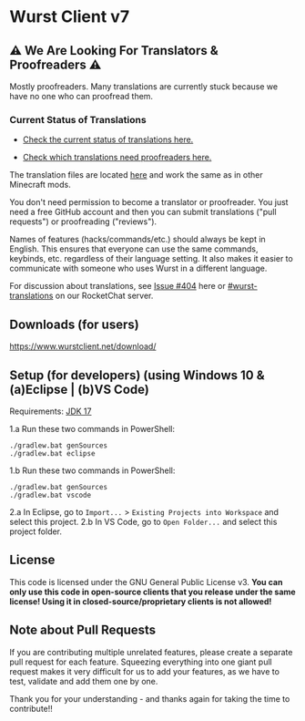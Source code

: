 # Wurst Client v7

## ⚠ We Are Looking For Translators & Proofreaders ⚠

Mostly proofreaders. Many translations are currently stuck because we have no one who can proofread them.

### Current Status of Translations

- [Check the current status of translations here.](https://github.com/orgs/Wurst-Imperium/projects/4/views/1)

- [Check which translations need proofreaders here.](https://github.com/orgs/Wurst-Imperium/projects/4/views/3)

The translation files are located [here](https://github.com/Wurst-Imperium/Wurst7/tree/master/src/main/resources/assets/wurst/lang) and work the same as in other Minecraft mods.

You don't need permission to become a translator or proofreader. You just need a free GitHub account and then you can submit translations ("pull requests") or proofreading ("reviews").

Names of features (hacks/commands/etc.) should always be kept in English. This ensures that everyone can use the same commands, keybinds, etc. regardless of their language setting. It also makes it easier to communicate with someone who uses Wurst in a different language.

For discussion about translations, see [Issue #404](https://github.com/Wurst-Imperium/Wurst7/issues/404) here or [#wurst-translations](https://chat.wurstimperium.net/channel/wurst-translations) on our RocketChat server.

## Downloads (for users)

https://www.wurstclient.net/download/

## Setup (for developers) (using Windows 10 & (a)Eclipse | (b)VS Code)

Requirements: [JDK 17](https://adoptium.net/?variant=openjdk17&jvmVariant=hotspot)

1.a Run these two commands in PowerShell:
```
./gradlew.bat genSources
./gradlew.bat eclipse
```

1.b Run these two commands in PowerShell:
```
./gradlew.bat genSources
./gradlew.bat vscode
```

2.a In Eclipse, go to `Import...` > `Existing Projects into Workspace` and select this project.
2.b In VS Code, go to `Open Folder...` and select this project folder.

## License

This code is licensed under the GNU General Public License v3. **You can only use this code in open-source clients that you release under the same license! Using it in closed-source/proprietary clients is not allowed!**

## Note about Pull Requests

If you are contributing multiple unrelated features, please create a separate pull request for each feature. Squeezing everything into one giant pull request makes it very difficult for us to add your features, as we have to test, validate and add them one by one.

Thank you for your understanding - and thanks again for taking the time to contribute!!
